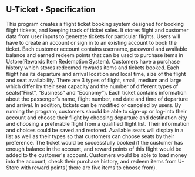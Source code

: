 ## U-Ticket - Specification

This program creates a flight ticket booking system designed for booking flight tickets, and keeping track of ticket sales.​ It stores flight and customer data from user inputs to generate tickets for particular flights. 
Users will have to create an account or sign in to an existing account to book the ticket. Each customer account contains username, password and available balance and earned redeem points that can be used to purchase items in Ustore(Rewards Item Redemption System). Customers have a purchase history which stores redeemed rewards items and tickets booked.
Each flight has its departure and arrival location and local time, size of the flight and seat availability. There are 3 types of flight, small, medium and large which differ by their seat capacity and the number of different types of seats(“First”, “Business” and “Economy”).
Each ticket contains information about the passenger’s name, flight number, and date and time of departure and arrival. In addition, tickets can be modified or canceled by users. 
By running the program, customers should be able to sign-up or log-into their account and choose their flight by choosing departure and destination city and choosing a preferable flight from a qualified flight list. Their information and choices could be saved and restored. Available seats will display in a list as well as their types so that customers can choose seats by their preference. The ticket would be successfully booked if the customer has enough balance in the account, and reward points of this flight would be added to the customer's account.
Customers would be able to load money into the account, check their purchase history, and redeem items from U-Store with reward points( there are five items to choose from). 
